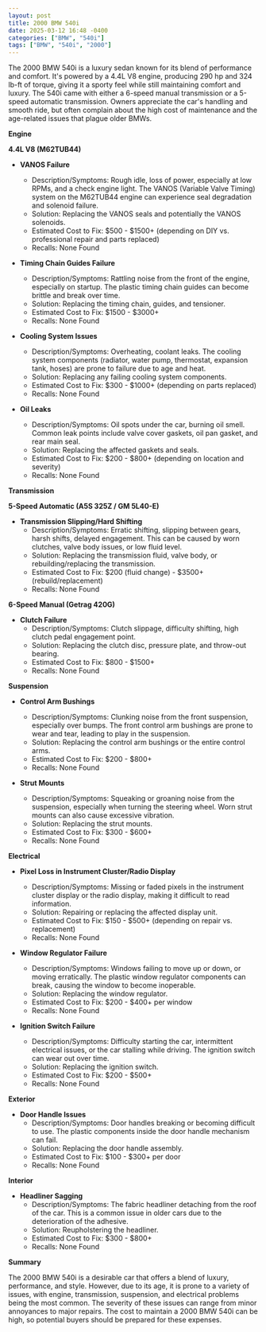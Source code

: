 ```yaml
---
layout: post
title: 2000 BMW 540i
date: 2025-03-12 16:48 -0400
categories: ["BMW", "540i"]
tags: ["BMW", "540i", "2000"]
---
```

The 2000 BMW 540i is a luxury sedan known for its blend of performance and comfort. It's powered by a 4.4L V8 engine, producing 290 hp and 324 lb-ft of torque, giving it a sporty feel while still maintaining comfort and luxury. The 540i came with either a 6-speed manual transmission or a 5-speed automatic transmission. Owners appreciate the car's handling and smooth ride, but often complain about the high cost of maintenance and the age-related issues that plague older BMWs.

**Engine**

**4.4L V8 (M62TUB44)**

*   **VANOS Failure**
    *   Description/Symptoms: Rough idle, loss of power, especially at low RPMs, and a check engine light. The VANOS (Variable Valve Timing) system on the M62TUB44 engine can experience seal degradation and solenoid failure.
    *   Solution: Replacing the VANOS seals and potentially the VANOS solenoids.
    *   Estimated Cost to Fix: $500 - $1500+ (depending on DIY vs. professional repair and parts replaced)
    *   Recalls: None Found

*   **Timing Chain Guides Failure**
    *   Description/Symptoms: Rattling noise from the front of the engine, especially on startup. The plastic timing chain guides can become brittle and break over time.
    *   Solution: Replacing the timing chain, guides, and tensioner.
    *   Estimated Cost to Fix: $1500 - $3000+
    *   Recalls: None Found

*   **Cooling System Issues**
    *   Description/Symptoms: Overheating, coolant leaks. The cooling system components (radiator, water pump, thermostat, expansion tank, hoses) are prone to failure due to age and heat.
    *   Solution: Replacing any failing cooling system components.
    *   Estimated Cost to Fix: $300 - $1000+ (depending on parts replaced)
    *   Recalls: None Found

*   **Oil Leaks**
    *   Description/Symptoms: Oil spots under the car, burning oil smell. Common leak points include valve cover gaskets, oil pan gasket, and rear main seal.
    *   Solution: Replacing the affected gaskets and seals.
    *   Estimated Cost to Fix: $200 - $800+ (depending on location and severity)
    *   Recalls: None Found

**Transmission**

**5-Speed Automatic (A5S 325Z / GM 5L40-E)**

*   **Transmission Slipping/Hard Shifting**
    *   Description/Symptoms: Erratic shifting, slipping between gears, harsh shifts, delayed engagement. This can be caused by worn clutches, valve body issues, or low fluid level.
    *   Solution: Replacing the transmission fluid, valve body, or rebuilding/replacing the transmission.
    *   Estimated Cost to Fix: $200 (fluid change) - $3500+ (rebuild/replacement)
    *   Recalls: None Found

**6-Speed Manual (Getrag 420G)**

*   **Clutch Failure**
    *   Description/Symptoms: Clutch slippage, difficulty shifting, high clutch pedal engagement point.
    *   Solution: Replacing the clutch disc, pressure plate, and throw-out bearing.
    *   Estimated Cost to Fix: $800 - $1500+
    *   Recalls: None Found

**Suspension**

*   **Control Arm Bushings**
    *   Description/Symptoms: Clunking noise from the front suspension, especially over bumps. The front control arm bushings are prone to wear and tear, leading to play in the suspension.
    *   Solution: Replacing the control arm bushings or the entire control arms.
    *   Estimated Cost to Fix: $200 - $800+
    *   Recalls: None Found

*   **Strut Mounts**
    *   Description/Symptoms: Squeaking or groaning noise from the suspension, especially when turning the steering wheel. Worn strut mounts can also cause excessive vibration.
    *   Solution: Replacing the strut mounts.
    *   Estimated Cost to Fix: $300 - $600+
    *   Recalls: None Found

**Electrical**

*   **Pixel Loss in Instrument Cluster/Radio Display**
    *   Description/Symptoms: Missing or faded pixels in the instrument cluster display or the radio display, making it difficult to read information.
    *   Solution: Repairing or replacing the affected display unit.
    *   Estimated Cost to Fix: $150 - $500+ (depending on repair vs. replacement)
    *   Recalls: None Found

*   **Window Regulator Failure**
    *   Description/Symptoms: Windows failing to move up or down, or moving erratically. The plastic window regulator components can break, causing the window to become inoperable.
    *   Solution: Replacing the window regulator.
    *   Estimated Cost to Fix: $200 - $400+ per window
    *   Recalls: None Found

*   **Ignition Switch Failure**
    *   Description/Symptoms: Difficulty starting the car, intermittent electrical issues, or the car stalling while driving. The ignition switch can wear out over time.
    *   Solution: Replacing the ignition switch.
    *   Estimated Cost to Fix: $200 - $500+
    *   Recalls: None Found

**Exterior**

*   **Door Handle Issues**
    *   Description/Symptoms: Door handles breaking or becoming difficult to use. The plastic components inside the door handle mechanism can fail.
    *   Solution: Replacing the door handle assembly.
    *   Estimated Cost to Fix: $100 - $300+ per door
    *   Recalls: None Found

**Interior**

*   **Headliner Sagging**
    *   Description/Symptoms: The fabric headliner detaching from the roof of the car. This is a common issue in older cars due to the deterioration of the adhesive.
    *   Solution: Reupholstering the headliner.
    *   Estimated Cost to Fix: $300 - $800+
    *   Recalls: None Found

**Summary**

The 2000 BMW 540i is a desirable car that offers a blend of luxury, performance, and style. However, due to its age, it is prone to a variety of issues, with engine, transmission, suspension, and electrical problems being the most common. The severity of these issues can range from minor annoyances to major repairs. The cost to maintain a 2000 BMW 540i can be high, so potential buyers should be prepared for these expenses.

